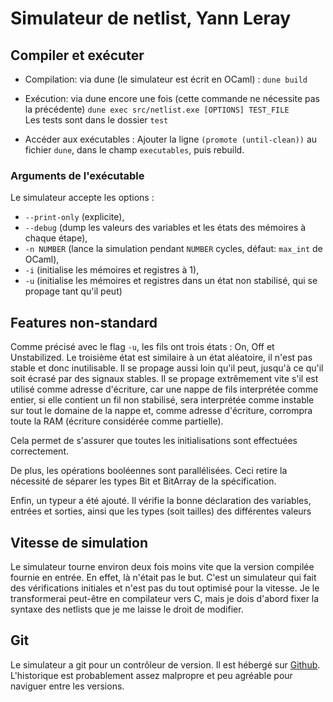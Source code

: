 # Simulateur de netlist, Yann Leray

## Compiler et exécuter

- Compilation: via dune (le simulateur est écrit en OCaml) : `dune build`

- Exécution: via dune encore une fois (cette commande ne nécessite pas la précédente) `dune exec src/netlist.exe [OPTIONS] TEST_FILE`  
Les tests sont dans le dossier `test`

- Accéder aux exécutables : Ajouter la ligne `(promote (until-clean))` au fichier `dune`, dans le champ `executables`, puis rebuild.

### Arguments de l'exécutable

Le simulateur accepte les options :
-   `--print-only` (explicite),
-   `--debug` (dump les valeurs des variables et les états des mémoires à chaque étape),
-   `-n NUMBER` (lance la simulation pendant `NUMBER` cycles, défaut: `max_int` de OCaml),
-   `-i` (initialise les mémoires et registres à 1),
-   `-u` (initialise les mémoires et registres dans un état non stabilisé, qui se propage tant qu'il peut)

## Features non-standard

Comme précisé avec le flag `-u`, les fils ont trois états : On, Off et Unstabilized. Le troisième état est similaire à un état aléatoire, il n'est pas stable et donc inutilisable. Il se propage aussi loin qu'il peut, jusqu'à ce qu'il soit écrasé par des signaux stables. Il se propage extrêmement vite s'il est utilisé comme adresse d'écriture, car une nappe de fils interprétée comme entier, si elle contient un fil non stabilisé, sera interprétée comme instable sur tout le domaine de la nappe et, comme adresse d'écriture, corrompra toute la RAM (écriture considérée comme partielle).

Cela permet de s'assurer que toutes les initialisations sont effectuées correctement.

De plus, les opérations booléennes sont parallélisées. Ceci retire la nécessité de séparer les types Bit et BitArray de la spécification.

Enfin, un typeur a été ajouté. Il vérifie la bonne déclaration des variables, entrées et sorties, ainsi que les types (soit tailles) des différentes valeurs

## Vitesse de simulation

Le simulateur tourne environ deux fois moins vite que la version compilée fournie en entrée. En effet, là n'était pas le but. C'est un simulateur qui fait des vérifications initiales et n'est pas du tout optimisé pour la vitesse. Je le transformerai peut-être en compilateur vers C, mais je dois d'abord fixer la syntaxe des netlists que je me laisse le droit de modifier.

## Git

Le simulateur a git pour un contrôleur de version. Il est hébergé sur [Github](https://github.com/yannl35133/sysnum-2020/tree/job-done). L'historique est probablement assez malpropre et peu agréable pour naviguer entre les versions.